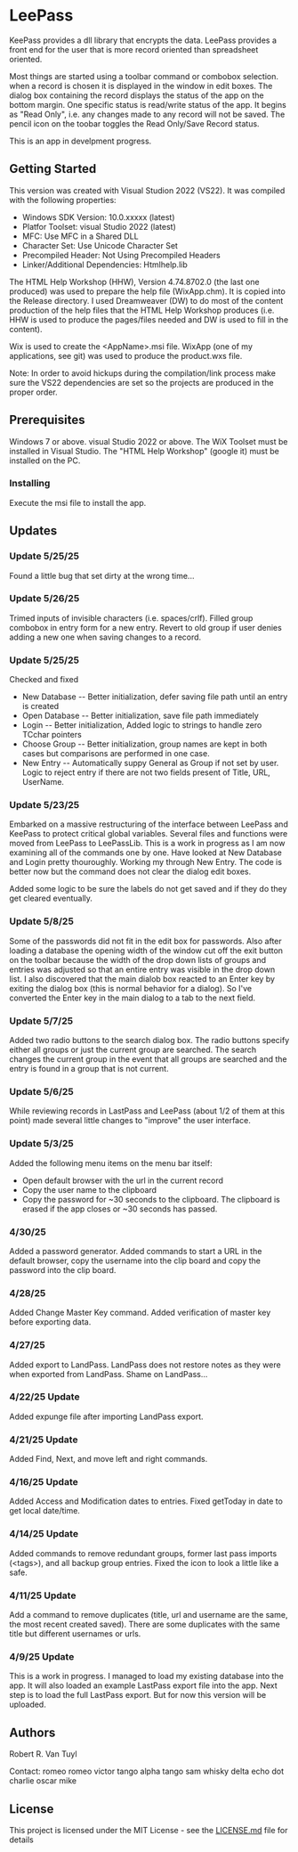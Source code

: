 # LeePass

KeePass provides a dll library that encrypts the data.  LeePass provides a front end for the user
that is more record oriented than spreadsheet oriented.

Most things are started using a toolbar command or combobox selection.  when a record is chosen it is
displayed in the window in edit boxes.  The dialog box containing the record displays the status
of the app on the bottom margin.  One specific status is read/write status of the app.  It begins
as "Read Only", i.e. any changes made to any record will not be saved.  The pencil icon on the
toobar toggles the Read Only/Save Record status.

This is an app in develpment progress.

## Getting Started

This version was created with Visual Studion 2022 (VS22).  It was compiled with the following properties:
  - Windows SDK Version: 10.0.xxxxx (latest)
  - Platfor Toolset: visual Studio 2022 (latest)
  - MFC: Use MFC in a Shared DLL
  - Character Set:  Use Unicode Character Set
  - Precompiled Header:  Not Using Precompiled Headers
  - Linker/Additional Dependencies:  Htmlhelp.lib

The HTML Help Workshop (HHW), Version 4.74.8702.0 (the last one produced) was used to prepare the help
file (WixApp.chm).  It is
copied into the Release directory.  I used Dreamweaver (DW) to do most of the content production of the
help files that the HTML Help Workshop produces (i.e. HHW is used to produce the pages/files needed
and DW is used to fill in the content).

Wix is used to create the &lt;AppName&gt;.msi file.  WixApp (one of my applications, see git) was used
to produce the product.wxs file.

Note:  In order to avoid hickups during the compilation/link process make sure the VS22 dependencies are
set so the projects are produced in the proper order.

## Prerequisites

Windows 7 or above.  visual Studio 2022 or above.  The WiX Toolset must be installed in Visual Studio.
The "HTML Help Workshop" (google it) must be installed on the PC.

### Installing

Execute the msi file to install the app.

## Updates

### Update 5/25/25

Found a little bug that set dirty at the wrong time...

### Update 5/26/25

Trimed inputs of invisible characters (i.e. spaces/crlf).  Filled group combobox in entry form
for a new entry.  Revert to old group if user denies adding a new one when saving changes to a
record.

### Update 5/25/25

Checked and fixed
  - New Database -- Better initialization, defer saving file path until an entry is created
  - Open Database -- Better initialization, save file path immediately
  - Login -- Better initialization, Added logic to strings to handle zero TCchar pointers
  - Choose Group -- Better initialization, group names are kept in both cases but comparisons are
performed in one case.
  - New Entry -- Automatically suppy General as Group if not set by user.  Logic to reject entry
if there are not two fields present of Title, URL, UserName.

### Update 5/23/25

Embarked on a massive restructuring of the interface between LeePass and KeePass to protect
critical global variables.  Several files and functions were moved from LeePass to LeePassLib.
This is a work in progress as I am now examining all of the commands one by one.  Have looked at
New Database and Login pretty thouroughly.  Working my through New Entry.  The code is better now
but the command does not clear the dialog edit boxes.

Added some logic to be sure the labels do not get saved and if they do they get cleared eventually.

### Update 5/8/25

Some of the passwords did not fit in the edit box for passwords.  Also after loading a database
the opening width of the window cut off the exit button on the toolbar because the width of the
drop down lists of groups and entries was adjusted so that an entire entry was visible in the drop
down list.  I also discovered that the main dialob box reacted to an Enter key by exiting the
dialog box (this is normal behavior for a dialog).  So I've converted the Enter key in the main
dialog to a tab to the next field.

### Update 5/7/25

Added two radio buttons to the search dialog box.  The radio buttons specify either all groups or
just the current group are searched.  The search changes the current group in the event that all
groups are searched and the entry is found in a group that is not current.

### Update 5/6/25

While reviewing records in LastPass and LeePass (about 1/2 of them at this point) made several little
changes to "improve" the user interface.

### Update 5/3/25

Added the following menu items on the menu bar itself:
  - Open default browser with the url in the current record
  - Copy the user name to the clipboard
  - Copy the password for ~30 seconds to the clipboard.  The clipboard is erased if the app closes
or ~30 seconds has passed.

### 4/30/25

Added a password generator.  Added commands to start a URL in the default browser, copy the
username into the clip board and copy the password into the clip board.

### 4/28/25

Added Change Master Key command.  Added verification of master key before exporting data.

### 4/27/25

Added export to LandPass.  LandPass does not restore notes as they were when exported from
LandPass.  Shame on LandPass...

### 4/22/25 Update

Added expunge file after importing LandPass export.

### 4/21/25 Update

Added Find, Next, and move left and right commands.

### 4/16/25 Update

Added Access and Modification dates to entries.  Fixed getToday in date to get local date/time.

### 4/14/25 Update

Added commands to remove redundant groups, former last pass imports (&lt;tags&gt;), and all
backup group entries.  Fixed the icon to look a little like a safe.

### 4/11/25 Update

Add a command to remove duplicates (title, url and username are the same, the most recent created
saved).  There are some duplicates with the same title but different usernames or urls.

### 4/9/25 Update

This is a work in progress.  I managed to load my existing database into the app.  It will also
loaded an example LastPass export file into the app.  Next step is to load the full LastPass
export.  But for now this version will be uploaded.

## Authors

Robert R. Van Tuyl

Contact:  romeo romeo victor tango alpha tango sam whisky delta echo dot charlie oscar mike

## License

This project is licensed under the MIT License - see the [LICENSE.md](LICENSE.md) file for details

